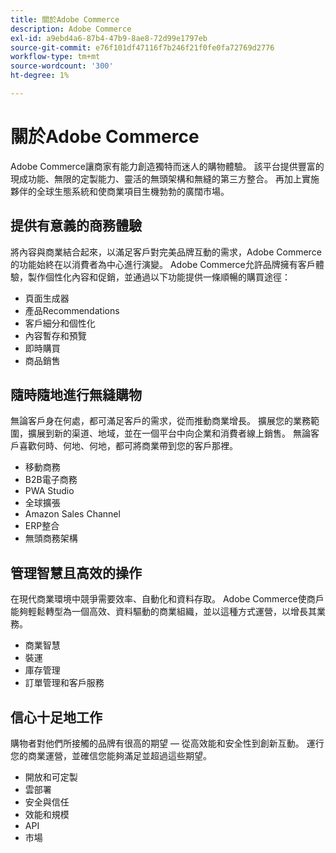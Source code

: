 ```yaml
---
title: 關於Adobe Commerce
description: Adobe Commerce
exl-id: a9ebd4a6-87b4-47b9-8ae8-72d99e1797eb
source-git-commit: e76f101df47116f7b246f21f0fe0fa72769d2776
workflow-type: tm+mt
source-wordcount: '300'
ht-degree: 1%

---
```


# 關於Adobe Commerce

Adobe Commerce讓商家有能力創造獨特而迷人的購物體驗。 該平台提供豐富的現成功能、無限的定製能力、靈活的無頭架構和無縫的第三方整合。 再加上實施夥伴的全球生態系統和使商業項目生機勃勃的廣闊市場。

## 提供有意義的商務體驗

將內容與商業結合起來，以滿足客戶對完美品牌互動的需求，Adobe Commerce的功能始終在以消費者為中心進行演變。 Adobe Commerce允許品牌擁有客戶體驗，製作個性化內容和促銷，並通過以下功能提供一條順暢的購買途徑：

- 頁面生成器
- 產品Recommendations
- 客戶細分和個性化
- 內容暫存和預覽
- 即時購買
- 商品銷售

## 隨時隨地進行無縫購物

無論客戶身在何處，都可滿足客戶的需求，從而推動商業增長。 擴展您的業務範圍，擴展到新的渠道、地域，並在一個平台中向企業和消費者線上銷售。 無論客戶喜歡何時、何地、何地，都可將商業帶到您的客戶那裡。

- 移動商務
- B2B電子商務
- PWA Studio
- 全球擴張
- Amazon Sales Channel
- ERP整合
- 無頭商務架構

## 管理智慧且高效的操作

在現代商業環境中競爭需要效率、自動化和資料存取。 Adobe Commerce使商戶能夠輕鬆轉型為一個高效、資料驅動的商業組織，並以這種方式運營，以增長其業務。

- 商業智慧
- 裝運
- 庫存管理
- 訂單管理和客戶服務

## 信心十足地工作

購物者對他們所接觸的品牌有很高的期望 — 從高效能和安全性到創新互動。 運行您的商業運營，並確信您能夠滿足並超過這些期望。

- 開放和可定製
- 雲部署
- 安全與信任
- 效能和規模
- API
- 市場
